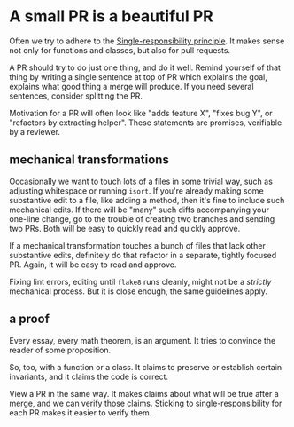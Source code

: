 
# A small PR is a beautiful PR

Often we try to adhere to the
[Single-responsibility principle](https://en.wikipedia.org/wiki/Single-responsibility_principle).
It makes sense not only for functions and classes,
but also for pull requests.

A PR should try to do just one thing, and do it well.
Remind yourself of that thing by writing a single sentence
at top of PR which explains the goal, explains what
good thing a merge will produce.
If you need several sentences, consider splitting the PR.

Motivation for a PR will often look like "adds feature X",
"fixes bug Y", or "refactors by extracting helper".
These statements are promises, verifiable by a reviewer.

## mechanical transformations

Occasionally we want to touch lots of a files in some trivial way,
such as adjusting whitespace or running `isort`.
If you're already making some substantive edit to a file, like adding a method,
then it's fine to include such mechanical edits.
If there will be "many" such diffs accompanying your one-line change,
go to the trouble of creating two branches and sending two PRs.
Both will be easy to quickly read and quickly approve.

If a mechanical transformation touches a bunch of files that
lack other substantive edits, definitely do that refactor in a separate,
tightly focused PR. Again, it will be easy to read and approve.

Fixing lint errors, editing until `flake8` runs cleanly,
might not be a _strictly_ mechanical process.
But it is close enough, the same guidelines apply.

## a proof

Every essay, every math theorem, is an argument.
It tries to convince the reader of some proposition.

So, too, with a function or a class.
It claims to preserve or establish certain invariants,
and it claims the code is correct.

View a PR in the same way.
It makes claims about what will be true after a merge,
and we can verify those claims.
Sticking to single-responsibility for each PR
makes it easier to verify them.

